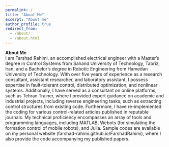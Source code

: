 ```yaml
---
permalink: /
title: "About Me"
excerpt: "About me"
author_profile: true
redirect_from: 
  - /about/
  - /about.html
---
```


**About Me**  
I am Farshad Rahimi, an accomplished electrical engineer with a Master’s degree in Control Systems from Sahand University of Technology, Tabriz, Iran, and a Bachelor’s degree in Robotic Engineering from Hamedan University of Technology. 
With over five years of experience as a research consultant, assistant researcher, and laboratory assistant, I possess expertise in fault-tolerant control, distributed optimization, and nonlinear systems. Additionally, I have served as a consultant on online platforms, such as Tehran Trainer, where I provided expert guidance on academic and industrial projects, including reverse engineering tasks, such as extracting control structures from existing code. Furthermore, I have re-implemented the coding for various control-related articles published in reputable journals.
My technical proficiency encompasses an  array of tools and programming languages, including MATLAB, Webots (for simulating the formation control of mobile robots), and Julia. Sample codes are available on my personal website (farshad-rahimi.github.io/FarshadRahimi), where I also provide the code accompanying my published papers.
  

